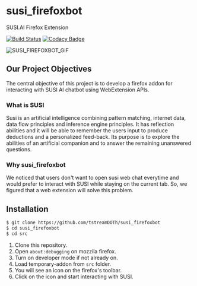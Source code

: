 # susi_firefoxbot

SUSI.AI Firefox Extension

[![Build Status](https://travis-ci.org/tstreamDOTh/susi_firefoxbot.svg?branch=master)](https://travis-ci.org/tstreamDOTh/susi_firefoxbot)
[![Codacy Badge](https://api.codacy.com/project/badge/Grade/db948e1eb4b2457386ba80388e8390cf)](https://www.codacy.com/app/tstreamDOTh/susi_firefoxbot?utm_source=github.com&utm_medium=referral&utm_content=tstreamDOTh/susi_firefoxbot&utm_campaign=badger)

![SUSI_FIREFOXBOT_GIF](https://github.com/tstreamDOTh/susi_firefoxbot/blob/master/susi_firefoxbot.gif)

## Our Project Objectives

The central objective of this project is to develop a firefox addon for interacting with SUSI AI chatbot using WebExtension APIs.

### What is SUSI

Susi is an artificial intelligence combining pattern matching, internet data, data flow principles and inference engine principles. It has reflection abilities and it will be able to remember the users input to produce deductions and a personalized feed-back. Its purpose is to explore the abilities of an artificial companion and to answer the remaining unanswered questions.

### Why susi_firefoxbot

We noticed that users don't want to open susi web chat everytime and would prefer to interact with SUSI while staying on the current tab. So, we figured that a web extension will solve this problem.

## Installation

```sh
$ git clone https://github.com/tstreamDOTh/susi_firefoxbot
$ cd susi_firefoxbot
$ cd src
```

1. Clone this repository.
2. Open `about:debugging` on mozzila firefox.
3. Turn on developer mode if not already on.
4. Load temporary-addon from `src` folder.
5. You will see an icon on the firefox's toolbar.
6. Click on the icon and start interacting with SUSI.

